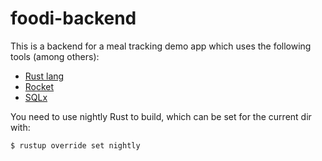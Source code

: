 # foodi-backend

This is a backend for a meal tracking demo app which uses the following tools
(among others):

* [Rust lang](https://www.rust-lang.org/)
* [Rocket](https://rocket.rs/)
* [SQLx](https://github.com/launchbadge/sqlx)

You need to use nightly Rust to build, which can be set for the current dir
with:

```console
$ rustup override set nightly
```
